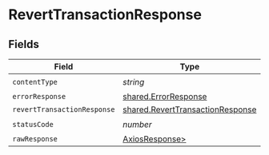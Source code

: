 # RevertTransactionResponse


## Fields

| Field                                                                                | Type                                                                                 | Required                                                                             | Description                                                                          |
| ------------------------------------------------------------------------------------ | ------------------------------------------------------------------------------------ | ------------------------------------------------------------------------------------ | ------------------------------------------------------------------------------------ |
| `contentType`                                                                        | *string*                                                                             | :heavy_check_mark:                                                                   | N/A                                                                                  |
| `errorResponse`                                                                      | [shared.ErrorResponse](../../models/shared/errorresponse.md)                         | :heavy_minus_sign:                                                                   | Error                                                                                |
| `revertTransactionResponse`                                                          | [shared.RevertTransactionResponse](../../models/shared/reverttransactionresponse.md) | :heavy_minus_sign:                                                                   | OK                                                                                   |
| `statusCode`                                                                         | *number*                                                                             | :heavy_check_mark:                                                                   | N/A                                                                                  |
| `rawResponse`                                                                        | [AxiosResponse>](https://axios-http.com/docs/res_schema)                             | :heavy_minus_sign:                                                                   | N/A                                                                                  |